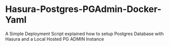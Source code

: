 # Hasura-Postgres-PGAdmin-Docker-Yaml
A Simple Deployment Script explained how to setup Postgres Database with Hasura and a Local Hosted PG ADMIN Instance
